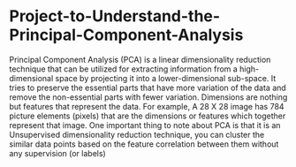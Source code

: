 # Project-to-Understand-the-Principal-Component-Analysis
Principal Component Analysis (PCA) is a linear dimensionality reduction technique that can be utilized for extracting information from a high-dimensional space by projecting it into a lower-dimensional sub-space. It tries to preserve the essential parts that have more variation of the data and remove the non-essential parts with fewer variation.  Dimensions are nothing but features that represent the data. For example, A 28 X 28 image has 784 picture elements (pixels) that are the dimensions or features which together represent that image.  One important thing to note about PCA is that it is an Unsupervised dimensionality reduction technique, you can cluster the similar data points based on the feature correlation between them without any supervision (or labels)
